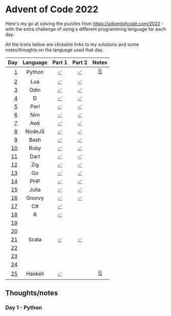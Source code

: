 # Advent of Code 2022

Here's my go at solving the puzzles from https://adventofcode.com/2022 - with the extra challenge of using a different programming language for each day.

All the icons below are clickable links to my solutions and some notes/thoughts on the language used that day.

| Day                                        | Language | Part 1                                  | Part 2                                  | Notes                               |
| -----------------------------------------: | :------: | :-------------------------------------: | :-------------------------------------: | :---------------------------------: |
| [1](https://adventofcode.com/2022/day/1)   | Python   | [:white_check_mark:](01_Python/01a.py)  | [:white_check_mark:](01_Python/01b.py)  | [:spiral_notepad:](#day-1-python)   |
| [2](https://adventofcode.com/2022/day/2)   | Lua      | [:white_check_mark:](02_Lua/02a.lua)    | [:white_check_mark:](02_Lua/02b.lua)    |                   |
| [3](https://adventofcode.com/2022/day/3)   | Odin     | [:white_check_mark:](03_Odin/03a.odin)  | [:white_check_mark:](03_Odin/03b.odin)  |                   |
| [4](https://adventofcode.com/2022/day/4)   | D        | [:white_check_mark:](04_D/04a.d)        | [:white_check_mark:](04_D/04b.d)        |                   |
| [5](https://adventofcode.com/2022/day/5)   | Perl     | [:white_check_mark:](05_Perl/05a.pl)    | [:white_check_mark:](05_Perl/05b.pl)    |                   |
| [6](https://adventofcode.com/2022/day/6)   | Nim      | [:white_check_mark:](06_Nim/day06a.nim) | [:white_check_mark:](06_Nim/day06b.nim) |                   |
| [7](https://adventofcode.com/2022/day/7)   | Awk      | [:white_check_mark:]()                  | [:white_check_mark:]()                  |                   |
| [8](https://adventofcode.com/2022/day/8)   | NodeJS   | [:white_check_mark:]()                  | [:white_check_mark:]()                  |                   |
| [9](https://adventofcode.com/2022/day/9)   | Bash     | [:white_check_mark:]()                  | [:white_check_mark:]()                  |                   |
| [10](https://adventofcode.com/2022/day/10) | Ruby     | [:white_check_mark:]()                  | [:white_check_mark:]()                  |                   |
| [11](https://adventofcode.com/2022/day/11) | Dart     | [:white_check_mark:]()                  | [:white_check_mark:]()                  |                                     |
| [12](https://adventofcode.com/2022/day/12) | Zig      | [:white_check_mark:]()                  | [:white_check_mark:]()                  |                                     |
| [13](https://adventofcode.com/2022/day/13) | Go       | [:white_check_mark:]()                  | [:white_check_mark:]()                  |                                     |
| [14](https://adventofcode.com/2022/day/14) | PHP      | [:white_check_mark:]()                  | [:white_check_mark:]()                  |                                     |
| [15](https://adventofcode.com/2022/day/15) | Julia    | [:white_check_mark:]()                  | [:white_check_mark:]()                  |                                     |
| [16](https://adventofcode.com/2022/day/16) | Groovy   | [:white_check_mark:]()                  | [:white_check_mark:]()                  |                                     |
| [17](https://adventofcode.com/2022/day/17) | C#       | [:white_check_mark:](17_C%23/17a.cs)    |                                         |                                     |
| [18](https://adventofcode.com/2022/day/18) | R        | [:white_check_mark:]()                  |                                         |                                     |
| [19](https://adventofcode.com/2022/day/19) |          |                                         |                                         |                                     |
| [20](https://adventofcode.com/2022/day/20) |          |                                         |                                         |                                     |
| [21](https://adventofcode.com/2022/day/21) | Scala    | [:white_check_mark:]()                  | [:white_check_mark:]()                  |                                     |
| [22](https://adventofcode.com/2022/day/22) |          |                                         |                                         |                                     |
| [23](https://adventofcode.com/2022/day/23) |          |                                         |                                         |                                     |
| [24](https://adventofcode.com/2022/day/24) |          |                                         |                                         |                                     |
| [25](https://adventofcode.com/2022/day/25) | Haskell  | [:white_check_mark:](25_Haskell/25a.hs) |                                         | [:spiral_notepad:](#day-25-haskell) |

## Thoughts/notes

### Day 1 - Python
